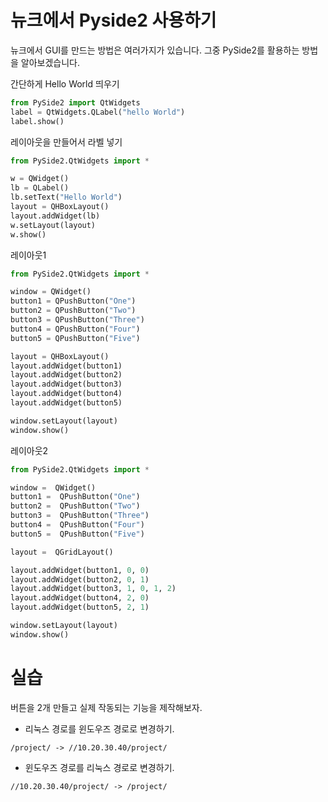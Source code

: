 # 뉴크에서 Pyside2 사용하기

뉴크에서 GUI를 만드는 방법은 여러가지가 있습니다.
그중 PySide2를 활용하는 방법을 알아보겠습니다.

간단하게 Hello World 띄우기
```python
from PySide2 import QtWidgets
label = QtWidgets.QLabel("hello World")
label.show()
```

레이아웃을 만들어서 라벨 넣기
```python
from PySide2.QtWidgets import *

w = QWidget()
lb = QLabel()
lb.setText("Hello World")
layout = QHBoxLayout()
layout.addWidget(lb)
w.setLayout(layout)
w.show()
```

레이아웃1
```python
from PySide2.QtWidgets import *

window = QWidget()
button1 = QPushButton("One")
button2 = QPushButton("Two")
button3 = QPushButton("Three")
button4 = QPushButton("Four")
button5 = QPushButton("Five")

layout = QHBoxLayout()
layout.addWidget(button1)
layout.addWidget(button2)
layout.addWidget(button3)
layout.addWidget(button4)
layout.addWidget(button5)

window.setLayout(layout)
window.show()
```

레이아웃2
```python
from PySide2.QtWidgets import *

window =  QWidget()
button1 =  QPushButton("One")
button2 =  QPushButton("Two")
button3 =  QPushButton("Three")
button4 =  QPushButton("Four")
button5 =  QPushButton("Five")

layout =  QGridLayout()

layout.addWidget(button1, 0, 0)
layout.addWidget(button2, 0, 1)
layout.addWidget(button3, 1, 0, 1, 2)
layout.addWidget(button4, 2, 0)
layout.addWidget(button5, 2, 1)

window.setLayout(layout)
window.show()
```

# 실습
버튼을 2개 만들고 실제 작동되는 기능을 제작해보자.

- 리눅스 경로를 윈도우즈 경로로 변경하기.
```
/project/ -> //10.20.30.40/project/
```

- 윈도우즈 경로를 리눅스 경로로 변경하기.
```
//10.20.30.40/project/ -> /project/
```
